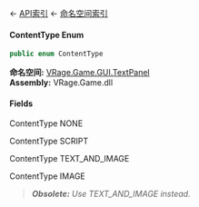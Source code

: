 ← [API索引](Api-Index) ← [命名空间索引](Namespace-Index)

#### ContentType Enum

```csharp
public enum ContentType
```

**命名空间:** [VRage.Game.GUI.TextPanel](VRage.Game.GUI.TextPanel)  
**Assembly:** VRage.Game.dll

#### Fields

ContentType NONE

> 

ContentType SCRIPT

> 

ContentType TEXT_AND_IMAGE

> 

ContentType IMAGE

> _**Obsolete:** Use TEXT_AND_IMAGE instead._

